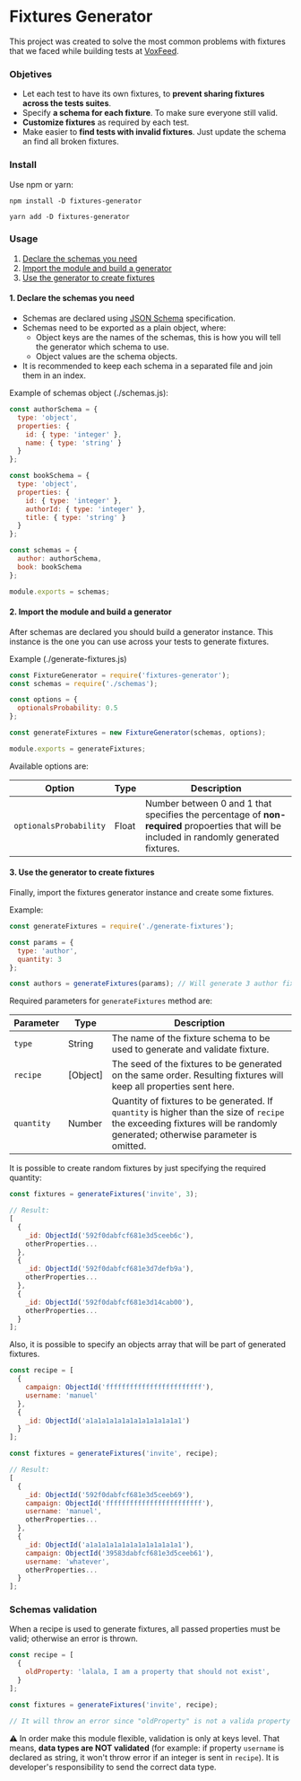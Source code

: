 # Fixtures Generator

This project was created to solve the most common problems with fixtures that we faced while building tests at [VoxFeed](https://voxfeed.com).

### Objetives
* Let each test to have its own fixtures, to **prevent sharing fixtures across the tests suites**. 
* Specify **a schema for each fixture**. To make sure everyone still valid.
* **Customize fixtures** as required by each test.
* Make easier to **find tests with invalid fixtures**. Just update the schema an find all broken fixtures.

### Install

Use npm or yarn:

```
npm install -D fixtures-generator
```

```
yarn add -D fixtures-generator
```

### Usage

1. [Declare the schemas you need](#1-Declare-the-schemas-you-need)
2. [Import the module and build a generator](#2-Import-the-module-and-build-a-generator)
3. [Use the generator to create fixtures](#3-Use-the-generator-to-create-fixtures)

#### 1. Declare the schemas you need

* Schemas are declared using [JSON Schema](http://json-schema.org/) specification.
* Schemas need to be exported as a plain object, where:
  * Object keys are the names of the schemas, this is how you will tell the generator which schema to use.
  * Object values are the schema objects.
* It is recommended to keep each schema in a separated file and join them in an index.

Example of schemas object (./schemas.js):
```javascript
const authorSchema = {
  type: 'object',
  properties: {
    id: { type: 'integer' },
    name: { type: 'string' }
  }
};

const bookSchema = {
  type: 'object',
  properties: {
    id: { type: 'integer' },
    authorId: { type: 'integer' },
    title: { type: 'string' }
  }
};

const schemas = {
  author: authorSchema,
  book: bookSchema
};

module.exports = schemas;

```

#### 2. Import the module and build a generator

After schemas are declared you should build a generator instance. This instance is the one you can use across your tests to generate fixtures.

Example (./generate-fixtures.js)
```javascript
const FixtureGenerator = require('fixtures-generator');
const schemas = require('./schemas');

const options = {
  optionalsProbability: 0.5
};

const generateFixtures = new FixtureGenerator(schemas, options);

module.exports = generateFixtures;
```

Available options are:

| Option | Type | Description |
| ------ | ---- | ----------- |
|`optionalsProbability`|Float|Number between 0 and 1 that specifies the percentage of **non-required** propoerties that will be included in randomly generated fixtures.|


#### 3. Use the generator to create fixtures

Finally, import the fixtures generator instance and create some fixtures.

Example:
```javascript
const generateFixtures = require('./generate-fixtures');

const params = {
  type: 'author',
  quantity: 3
};

const authors = generateFixtures(params); // Will generate 3 author fixtures.
```

Required parameters for `generateFixtures` method are:

| Parameter | Type | Description |
| --------- | ---- | ----------- |
|`type`|String|The name of the fixture schema to be used to generate and validate fixture.|
|`recipe`|[Object]|The seed of the fixtures to be generated on the same order. Resulting fixtures will keep all properties sent here.|
|`quantity`|Number|Quantity of fixtures to be generated. If `quantity` is higher than the size of `recipe` the exceeding fixtures will be randomly generated; otherwise parameter is omitted.|

It is possible to create random fixtures by just specifying the required quantity:

```javascript
const fixtures = generateFixtures('invite', 3);

// Result:
[
  {
    _id: ObjectId('592f0dabfcf681e3d5ceeb6c'),
    otherProperties...
  },
  {
    _id: ObjectId('592f0dabfcf681e3d7defb9a'),
    otherProperties...
  },
  {
    _id: ObjectId('592f0dabfcf681e3d14cab00'),
    otherProperties...
  }
];
```

Also, it is possible to specify an objects array that will be part of generated fixtures.

```javascript
const recipe = [
  {
    campaign: ObjectId('ffffffffffffffffffffffff'),
    username: 'manuel'
  },
  {
    _id: ObjectId('a1a1a1a1a1a1a1a1a1a1a1a1')
  }
];

const fixtures = generateFixtures('invite', recipe);

// Result:
[
  {
    _id: ObjectId('592f0dabfcf681e3d5ceeb69'),
    campaign: ObjectId('ffffffffffffffffffffffff'),
    username: 'manuel',
    otherProperties...
  },
  {
    _id: ObjectId('a1a1a1a1a1a1a1a1a1a1a1a1'),
    campaign: ObjectId('39583dabfcf681e3d5ceeb61'),
    username: 'whatever',
    otherProperties...
  }
];
```


### Schemas validation
When a recipe is used to generate fixtures, all passed properties must be valid; otherwise an error is thrown.

```javascript
const recipe = [
  {
    oldProperty: 'lalala, I am a property that should not exist',
  }
];

const fixtures = generateFixtures('invite', recipe);

// It will throw an error since "oldProperty" is not a valida property for "invite" type.
```
⚠️ In order make this module flexible, validation is only at keys level. That means, **data types are NOT validated** (for example: if property `username` is declared as string, it won't throw error if an integer is sent in `recipe`). It is developer's responsibility to send the correct data type.
